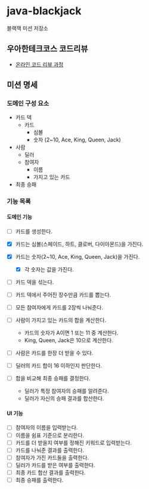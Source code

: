 # java-blackjack

블랙잭 미션 저장소

## 우아한테크코스 코드리뷰

- [온라인 코드 리뷰 과정](https://github.com/woowacourse/woowacourse-docs/blob/master/maincourse/README.md)

## 미션 명세

### 도메인 구성 요소
- 카드 덱
  - 카드
    - 심볼
    - 숫자 (2~10, Ace, King, Queen, Jack)
- 사람
  - 딜러
  - 참여자
    - 이름
    - 가지고 있는 카드
- 최종 승패

### 기능 목록
#### 도메인 기능
- [ ] 카드를 생성한다.
- [x] 카드는 심볼(스페이드, 하트, 클로버, 다이아몬드)을 가진다.
- [x] 카드는 숫자(2~10, Ace, King, Queen, Jack)을 가진다.
  - [x] 각 숫자는 값을 가진다. 

- [ ] 카드 덱을 섞는다.
- [ ] 카드 덱에서 주어진 장수만큼 카드를 뽑는다.
- [ ] 모든 참여자에게 카드를 2장씩 나눠준다.

- [ ] 사람이 가지고 있는 카드의 합을 계산한다.
  - 카드의 숫자가 A이면 1 또는 11 중 계산한다.
  - King, Queen, Jack은 10으로 계산한다.
- [ ] 사람은 카드를 한장 더 받을 수 있다.

- [ ] 딜러의 카드 합이 16 이하인지 판단한다.

- [ ] 합을 비교해 최종 승패를 결정한다.
  - 딜러가 특정 참여자의 승패를 알려준다.
  - 딜러가 자신의 승패 결과를 합산한다.

#### UI 기능
- [ ] 참여자의 이름을 입력받는다.
- [ ] 이름을 쉼표 기준으로 분리한다.
- [ ] 카드를 더 받을지 여부를 정해진 키워드로 입력받는다.
- [ ] 카드를 나눠준 결과를 출력한다.
- [ ] 참여자가 가진 카드들을 출력한다.
- [ ] 딜러가 카드를 받은 여부를 출력한다.
- [ ] 최종 카드 합산 결과를 출력한다.
- [ ] 최종 승패를 출력한다.
